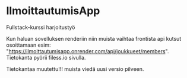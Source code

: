 # IlmoittautumisApp

Fullstack-kurssi harjoitustyö

Kun haluan sovelluksen renderiin niin muista vaihtaa frontista api kutsut osoittamaan esim: "https://ilmoittautumisapp.onrender.com/api/joukkueet/members".
Tietokanta pyörii filess.io sivulla.

Tietokantaa muutettu!!! muista viedä uusi versio pilveen.
